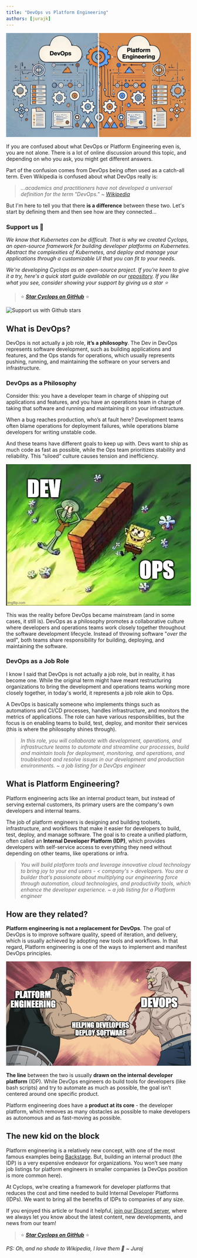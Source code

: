 ```yaml
---
title: "DevOps vs Platform Engineering"
authors: [jurajk]
---
```


![DevOps vs Platform Engineering](../../static/img/2024-12-19-devops-vs-platform/cover.jpeg)

If you are confused about what DevOps or Platform Engineering even is, you are not alone. There is a lot of online discussion around this topic, and depending on who you ask, you might get different answers.

Part of the confusion comes from DevOps being often used as a catch-all term. Even Wikipedia is confused about what DevOps really is:

> *…academics and practitioners have not developed a universal definition for the term "DevOps."* ~ [*Wikipedia*](https://en.wikipedia.org/wiki/DevOps)
> 

But I'm here to tell you that there **is a difference** between these two. Let's start by defining them and then see how are they connected…

### Support us 🙏

*We know that Kubernetes can be difficult. That is why we created Cyclops, an open-source framework for building developer platforms on Kubernetes. Abstract the complexities of Kubernetes, and deploy and manage your applications through a customizable UI that you can fit to your needs.*

*We're developing Cyclops as an open-source project. If you're keen to give it a try, here's a quick start guide available on our [repository](https://github.com/cyclops-ui/cyclops). If you like what you see, consider showing your support by giving us a star ⭐*

> ⭐ [***Star Cyclops on GitHub***](https://github.com/cyclops-ui/cyclops) ⭐
>

![Support us with Github stars](../../static/img/github-stars.gif)

## What is DevOps?

DevOps is not actually a job role, **it’s a philosophy**. The Dev in DevOps represents software development, such as building applications and features, and the Ops stands for operations, which usually represents pushing, running, and maintaining the software on your servers and infrastructure.

### DevOps as a Philosophy

Consider this: you have a developer team in charge of shipping out applications and features, and you have an operations team in charge of taking that software and running and maintaining it on your infrastructure.

When a bug reaches production, who’s at fault here? Development teams often blame operations for deployment failures, while operations blame developers for writing unstable code.

And these teams have different goals to keep up with. Devs want to ship as much code as fast as possible, while the Ops team prioritizes stability and reliability. This “siloed“ culture causes tension and inefficiency.

![Dev-Ops-wall](../../static/img/2024-12-19-devops-vs-platform/the-wall.jpg)

This was the reality before DevOps became mainstream (and in some cases, it still is). DevOps as a philosophy promotes a collaborative culture where developers and operations teams work closely together throughout the software development lifecycle. Instead of throwing software "*over the wall*", both teams share responsibility for building, deploying, and maintaining the software.

### DevOps as a Job Role

I know I said that DevOps is not actually a job role, but in reality, it has become one. While the original term might have meant restructuring organizations to bring the development and operations teams working more closely together, in today's world, it represents a job role akin to Ops.

A DevOps is basically someone who implements things such as automations and CI/CD processes, handles infrastructure, and monitors the metrics of applications. The role can have various responsibilities, but the focus is on enabling teams to build, test, deploy, and monitor their services (this is where the philosophy shines through).

> *In this role, you will collaborate with development, operations, and infrastructure teams to automate and streamline our processes, build and maintain tools for deployment, monitoring, and operations, and troubleshoot and resolve issues in our development and production environments.
~ a job listing for a DevOps engineer*
>

## What is Platform Engineering?

Platform engineering acts like an internal product team, but instead of serving external customers, its primary users are the company's own developers and internal teams.

The job of platform engineers is designing and building toolsets, infrastructure, and workflows that make it easier for developers to build, test, deploy, and manage software. The goal is to create a unified platform, often called an **Internal Developer Platform (IDP)**, which provides developers with self-service access to everything they need without depending on other teams, like operations or infra.

> *You will build platform tools and leverage innovative cloud technology to bring joy to your end users - < company's > developers. You are a builder that’s passionate about multiplying our engineering force through automation, cloud technologies, and productivity tools, which enhance the developer experience.
~ a job listing for a Platform engineer*
>

## How are they related?

**Platform engineering is not a replacement for DevOps**. The goal of DevOps is to improve software quality, speed of iteration, and delivery, which is usually achieved by adopting new tools and workflows. In that regard, Platform engineering is one of the ways to implement and manifest DevOps principles.

![DevOps and Platform Engineering Handshake](../../static/img/2024-12-19-devops-vs-platform/devops-and-platform.jpg)

**The line** between the two is usually **drawn on the internal developer platform** (IDP). While DevOps engineers do build tools for developers (like bash scripts) and try to automate as much as possible, the goal isn’t centered around one specific product.

Platform engineering does have a **product at its core** - the developer platform, which removes as many obstacles as possible to make developers as autonomous and as fast-moving as possible.

## The new kid on the block

Platform engineering is a relatively new concept, with one of the most famous examples being [Backstage](https://backstage.io/). But, building an internal product (the IDP) is a very expensive endeavor for organizations. You won’t see many job listings for platform engineers in smaller companies (a DevOps position is more common here).

At Cyclops, we’re creating a framework for developer platforms that reduces the cost and time needed to build Internal Developer Platforms (IDPs). We want to bring all the benefits of IDPs to companies of any size.

If you enjoyed this article or found it helpful, [join our Discord server](https://discord.com/invite/8ErnK3qDb3), where we always let you know about the latest content, new developments, and news from our team!

> ⭐ [***Star Cyclops on GitHub***](https://github.com/cyclops-ui/cyclops) ⭐

*PS: Oh, and no shade to Wikipedia, I love them 🧡 ~ Juraj*
